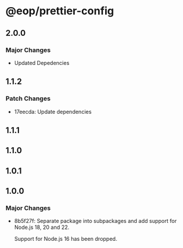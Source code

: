 # @eop/prettier-config

## 2.0.0

### Major Changes

- Updated Depedencies

## 1.1.2

### Patch Changes

- 17eecda: Update dependencies

## 1.1.1

## 1.1.0

## 1.0.1

## 1.0.0

### Major Changes

- 8b5f27f: Separate package into subpackages and add support for Node.js 18, 20 and 22.

  Support for Node.js 16 has been dropped.
